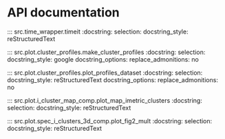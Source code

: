 # API documentation

::: src.time_wrapper.timeit
    :docstring:
    selection:
      docstring_style: reStructuredText  

::: src.plot.cluster_profiles.make_cluster_profiles
    :docstring:
    selection:
      docstring_style: google
      docstring_options:
        replace_admonitions: no

::: src.plot.cluster_profiles.plot_profiles_dataset
    :docstring:
    selection:
      docstring_style: reStructuredText
      docstring_options:
        replace_admonitions: no

::: src.plot.i_cluster_map_comp.plot_map_imetric_clusters
    :docstring:
    selection:
      docstring_style: reStructuredText

::: src.plot.spec_i_clusters_3d_comp.plot_fig2_mult
    :docstring:
    selection:
      docstring_style: reStructuredText
